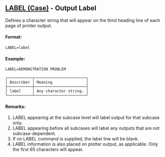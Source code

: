 ## [LABEL (Case)](https://help.hexagonmi.com/bundle/MSC_Nastran_2022.4/page/Nastran_Combined_Book/qrg/casecontrol4a/TOC.LABEL.Case.xhtml) - Output Label

Defines a character string that will appear on the third heading line of each page of printer output.

#### Format:

```nastran
LABEL=label
```

#### Example:

```nastran
LABEL=DEMONSTRATION PROBLEM
```

```text
┌───────────┬───────────────────────┐
│ Describer │ Meaning               │
├───────────┼───────────────────────┤
│ label     │ Any character string. │
└───────────┴───────────────────────┘
```

#### Remarks:

1. LABEL appearing at the subcase level will label output for that subcase only.
2. LABEL appearing before all subcases will label any outputs that are not subcase-dependent.
3. If no LABEL command is supplied, the label line will be blank.
4. LABEL information is also placed on plotter output, as applicable. Only the first 65 characters will appear.
